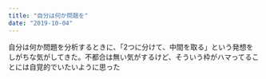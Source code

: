 ```yaml
---
title: "自分は何か問題を"
date: "2019-10-04"
---
```


自分は何か問題を分析するときに、「2つに分けて、中間を取る」という発想をしがちな気がしてきた。不都合は無い気がするけど、そういう枠がハマってることには自覚的でいたいように思った
